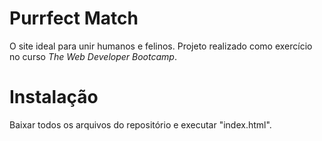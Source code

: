 # Purrfect Match

O site ideal para unir humanos e felinos. Projeto realizado como exercício no curso <em>The Web Developer Bootcamp</em>.

# Instalação

Baixar todos os arquivos do repositório e executar "index.html".
